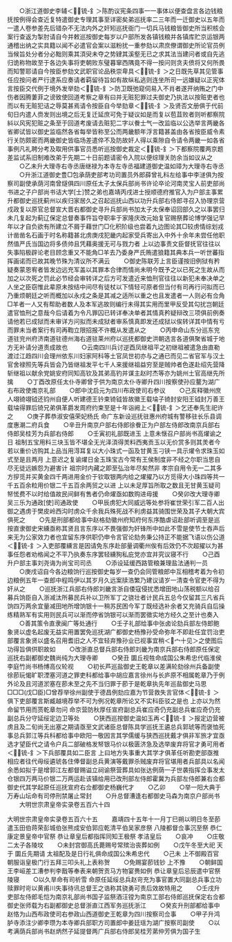 <!-- { "loadSidebar": true } -->
　　○浙江道御史李辅＜锍-釒＞陈酌议宪条四事一一事体以便查盘言各边钱粮抚按例得会查近复特遣御史专理其事至详密矣弟巡抚率二三年而一迁御史以五年而一遣人卷参差先后错杂不无法内外之奸矧巡抚衙门一切兵马钱粮皆御史所当积核会案行查返为掣肘请自今并敕巡按御史每岁以户部所发各镇钱粮并各镇库贮京运银两通稽出纳之实具籍以闻不必遣官会案以滋粉扰一重参劾以肃庶僚谓御史所论官员例当候旨处分者分必黜则乘其湏臾未夺之势肄其溪壑无已之求其法当建问者或自先逃归诡称物故至于各边失事将吏朝败东璧暮窜西隅竟不得一按问则贪夫偾将又何所畏而知警耶请自今按臣参劾文武职官论品秩崇卑具＜锍-釒＞之日既先草其见管事任应按问者严行逮系应奏请者羁留待旨如有故纵私逃则连坐所司一远嫌疑以正宪体言按臣交代例于境外发举劾＜锍-釒＞防卫既弛窥伺易入不肖者遂开纳贿之门中伤者因腾萋菲之谤致使回道考察之章有曰并无赃犯罪过夫御史乃执法以按赃吏者也而以有无赃犯诘之辱莫甚焉请令按臣自今举劾章＜锍-釒＞及贤否文册俱于代前旬日内遣人赍发则出境之后无复迁延庶可免于疑议如是而复以苞苴败者则听都察院紏以风宪犯赃之条至于回道考废请去赃犯二字以餋士气一改监临以公选举言两畿各省卿试皆以御史监临然各省每举皆称至公而两畿额年浮言籍甚盖由各省按臣威令素行关防颇密而两畿御史皆临场差遣倅不及防故奸人得以乘隙自令请令两畿一如各省事例凡礼聘分考及取用供事官员悉听巡按御史裁定＜锍-釒＞下都察院覆两京题差监试系旧制难改弟于先期二十日前题请密令入院以便综理关防余当如议从之
　　○乙未升大理寺右寺丞唐继禄为本寺左寺丞福建道御史温如璋为大理寺右寺丞
　　○升浙江道御史豊□包承荫吏部考功司置员外郎薛曾礼科左给事中李澻俱为按察司副使承荫河南曾燧俱四川原任太子太保兵部尚书许论卒论河南灵宝人前吏部尚书进之子户部尚书诘大学[士]赞之弟也嘉靖丙戌进士授顺德府推官入为户部主事累升都御史巡抚蓟州以疾归家居久之召起巡抚山西以功升兵部右侍郎寻召入协理京营戍政复以原官总督宣大晋右都御史寻升兵部尚书加太子太保奉诏回部久之以事罢归未几复起为蓟辽保定总督奏事忤旨夺职率于家隆庆改元始复官赐祭葬论博学强记早年以才自负欲有所建立不屑于藉世门□化积阶级也尝着九边图论其□较虏情综划戎计凿凿名石画于时名称籍甚北虏庚戌犯畿内起家受兵寄出入中外十余年未尝任他职然值严氏当国边将多债帅且凭藉奥援无可与戮力者  上以边事责文臣督抚官往往以失事陷极辟论老目顾念重又不能角□羊去乃委身严氏贿遣狼籍其典本兵一听世蕃指挥画诺而已故其晚节殊为清议所不满云
　　○御史陈联芳上言臣谨按旧例狱有矜疑奏蒙恩宥者皆发边远充军盖以其罪本合律而情尚未明今既予之以已死之生故从而加之以次死之罚此必节经会审转详之后方可发遣近来恤刑官往往以新犯未奉决单之人坐之臣窃惟此辈原未按结中间尽有徒杖以下情轻可原者但当付有司再行问拟而已乃重烦朝廷之听而概加以永戍之条是其减之适所以重之也且发遣者一人则必有佥角□羊者一人又有帮助者数人及本军逃故则编行未得其实用而里甲反受其勾扰岂朝廷遣官恤刑之意哉今后请着为令凡罪囚已转详奉决单者其情真矜疑辩改三项俱前例奏请他若已成狱而未审详方问拟而未成狱者审系慎真即发还成狱以俟转详其中情有亏而罪未当者案行有司再鞫立限招报不许概从发遣从之
　　○丙申命山东分巡东兖道驻兖州府济南道驻德州海右道驻莱州府以巡抚都御史洪朝选言各道俱聚省城于地方无补请分道责成故也
　　○云南四川兵讨逆酉凤继祖平之初继祖被遣急由直勒渡过江趋四川会理州依东川妇家阿科等土官凤世初亦与之通已而见二省官军与汉土官舍禄照先等兵皆会乃皆继祖发平七千人来援继祖益穷至是贼帅者色遂赴绍先营降斩继祖以献余党姚安府同知高钦及其弟高钓并谋主赵时杰等亦为姚州土官高继先所擒
　　○丁酉改原任太仆寺卿曾于供为南京太仆寺卿升四川按察使孙应鳌为湖广右布政使南京礼部
　　○郎中沈启元为四川布政使司右参议
　　○己亥释徽州庶人翊锜翊钺还钧州自便人听建德王钤束锜钺皆故徽王载埨子锜封安阳王钺封万善王载埨得罪后锜兄弟俱革爵发周府约束至是十年诣阙上＜锍-釒＞乞还奉先生祀许之
　　○庚子葬恭淑安僖荣妃杨氏  命广东新设巡抚驻惠州府城有警移驻长乐县调度惠潮二府兵食
　　○辛丑升南京户部右侍郎徐餋正为户部左侍郎改南京兵部右侍郎吴桂芳为兵部右侍郎
　　○壬寅初礼部既进玉  上意未惬召户部尚书高燿谕之日  祖制五宝用料三块玉皆不堪全无光泽湏得羙料西夷贡玉以无价赏多则其羙者今若以重价访购其上品当用淂耳复以大小珠式一函及甘黄玉刁铗一具示燿令求珠玉如式至是且两月  上意迟之复谕燿日金玉珠宝古今常有王侯制度非不经之尔职当思自尽无徒远嫉怨为避害计  祖宗时内藏之即至弘治年尽矣然非  孝宗自用令无一二其多方摉觅并买黄金四千两进用金价于钦取银两内给之燿擢乃以方觅得大小珠四等共一千五百余粒用价银二千五百余两贸之以进  上以未足厚旨所取之数且无甘黄玉疑司帑恡费不以时给值故民间鲜有售者仍命燿亟如数购进毋援
　　○癸卯改大理寺卿吴三乐为通政[使]司通政使
　　○甲辰虏犯大同威远等处参将崔世荣引军二百人出御之遇虏于樊皮岭西沟时虏众千余我兵殊死战不利虏益其骑围世荣及其子大朝大宾俱死之
　　○先是刑部都给事中赵格劾徽州府知府何东序酷虐诏赴部听调至是巡按直隶御史宋纁亟称其贤且言东序以不畏强御为奸锋所中如此不雪是使节士吞声后来无为公家效力者也宜留东序供职仍申令言官论劾务秉公持正不能据飞语以伤公道＜锍-釒＞入吏部覆纁言是因请免东序赴部量调衢州俟有后效仍不次超擢以为甚事任怨者劝格闻之不平乃执奏东序罢轻纁狥私庇党亦宜并究议寝不行
　　○己酉升户部主事刘尧诲为尚宝司司丞
　　○添设延缓西路管粮兼理盐法通判一员
　　○庚戌诏自今各边粮饷行巡按御史每岁一查仍会同管粮郎中互相稽考着为令初边粮例五年一查郎中程鸣伊以其岁月久远案牍浩繁乃建议请岁一清查令官吏不得为奸从之
　　○巡抚浙江兵部右侍郎刘畿言浙自倭寇侵扰悉增田地山荡税额以给召募兵饷臣自入浙减汰所募民兵补以卫所军丁之骁壮者计民兵五总今仅留其三凡省兵饷四万两余宜量减田地所增饷银十一稍苏民困今军丁既经选补余者又充骑兵自后操练精熟军有实用则民兵可以渐而停省饷银可以渐而罢徵实地方经久之至计也奏入
　　○善其策令直隶闽广等处通行
　　○壬子礼部给事中张卤论劾兵部左侍郎鲍象贤以虚名起废无益实用置罢免巡抚湖广都御史杨豫孙受命弥年不即赴任宜罚治吏部覆言象贤以盛名召用耆旧之人不宜轻弃豫孙业已视事宜稍＜宀十见＞之使图后功得旨俱供职故如
　　○改浙直总督兵部右侍郎刘畿为南京兵部右侍郎原任保定巡抚右副都御史魏尚纯为大理寺卿
　　○癸丑  圜丘视牲命成国公朱希忠代临淮侯李庭竹尚书杨博高仪轮视
　　○初长芦巡盐御史王乾章以差满轮劾徐州兵备副使徐莭玩愒旷职湮塞河道之罪吏科都给事中胡应嘉言徐州与长庐原不相属乾章乃于例外论及且河道淤塞在莭未至之先不当归罪于莭于是乾章执先年巡盐御史马思□□□(戊□臣)□曾荐举徐州副使于德昌例劾应嘉为节营救失言官体＜锍-釒＞俱下吏部覆言斯臧越境荐举不可为例况乾章所论又不实科臣驳之是也  上亦以为然命留节用而贳乾章勿问  命京营防秋厚任宣府副总兵崔应奇仍充副总兵崔应奇仍充副总兵分守延绥定边卫等处
　　○狭西巡按御史温如玉再＜锍-釒＞报定边营被虏且及二旬尚无出塞之期请亟至文武诸臣总督陈具学巡抚王遴总兵郭琥等而褒恤死事总兵郭江等兵科都给事中欧阳一敬因言其学儒缓与狭西巡抚戴才俱非军旅才宜亟选才望臣代之请令户兵二部破格发帑银马价以极匮济急及选举废弃将官才勇可用者＜锍-釒＞下兵部覆具如二臣言  上曰地方失事重大其学才俱革任听勘吏部亟推相应者往代毋绥遴琥各住俸督副总兵黄演等戴罪杀贼废弃将官堪用者兵部具以名闻余悉如拟于是增郭江左都督赐谥立祠谕祭营葬具如张达例荫一子世袭指挥佥事发太仓银四万两马价银二万两运赴该镇给用已改刑部左侍郎霍冀为兵部左侍郎兼右佥都御史代其学起原任巡抚宣府右佥都御史杨巍代才
　　○乙卯
　　○举一阳大典于  万寿山坛命有司停刑禁屠止常封
　　○升总督漕逢右都御史马森为南京户部尚书
　　大明世宗肃皇帝实录卷五百六十四


大明世宗肃皇帝实录卷五百六十五
　　嘉靖四十五年十一月丁巳朔以明日冬至莭遣玉田伯蒋荣彭城伯张熊成安伯郭应乾清平伯吴家彦祭  八陵都督佥事沉至祭  恭仁康定景皇帝中官祭  恭让章皇后都指挥同知王极祭  孝洁皇后
　　○哀冲
　　○庄敬二太子各陵坟
　　○未封宫御高氏薨赐号常殡治丧葬如例
　　○戊午冬至大祀  天于  圜丘先期请  太祖配及是日行礼俱命成国公朱希忠代
　　○己未  上不御殿百官朝服诣皇极门行五拜三叩头礼上表称贺
　　○免赐宴莭钱钞  上不豫
　　○朝鲜国王李峘差工漕参判李戬等奉表来朝贺贡马方物宴赉如例  恭让章皇后忌辰遣中官祭  陵寝
　　○以久旱命有司祈雪  命原任延绥总兵赵岢充为事官置大同副总兵事立功赎罪时岢以黄甫川失事待讯总督王之诰称其骁勇可责后效故特用之
　　○壬戌升吏部左侍郎毛恺为南京礼部尚书国子监祭酒汪镗为南京工部右侍郎巡抚保定右佥都御史张师载为右副都御史总督浙直江西军务巡抚浙江
　　○癸亥升刑部都给事中赵恪为山西布政使司右参政山西道御史王乾章为四川按察司佥事
　　○甲子升鸿胪寺添注少卿李瓒为本寺卿兵部职方司置郎中姜廷瑶为湖广按察司副使
　　○以考满荫兵部尚书赵炳然子延提督两广兵部右侍郎吴桂芳苐仲芳俱为国子生
